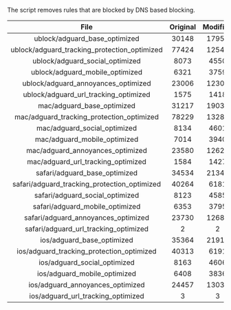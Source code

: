The script removes rules that are blocked by DNS based blocking.


| File | Original | Modified |
|:----:|:-----:|:-----:|
| ublock/adguard_base_optimized | 30148 | 17953 |
| ublock/adguard_tracking_protection_optimized | 77424 | 12549 |
| ublock/adguard_social_optimized | 8073 | 4550 |
| ublock/adguard_mobile_optimized | 6321 | 3759 |
| ublock/adguard_annoyances_optimized | 23006 | 12302 |
| ublock/adguard_url_tracking_optimized | 1575 | 1418 |
| mac/adguard_base_optimized | 31217 | 19033 |
| mac/adguard_tracking_protection_optimized | 78229 | 13285 |
| mac/adguard_social_optimized | 8134 | 4601 |
| mac/adguard_mobile_optimized | 7014 | 3940 |
| mac/adguard_annoyances_optimized | 23580 | 12620 |
| mac/adguard_url_tracking_optimized | 1584 | 1427 |
| safari/adguard_base_optimized | 34534 | 21341 |
| safari/adguard_tracking_protection_optimized | 40264 | 6181 |
| safari/adguard_social_optimized | 8123 | 4585 |
| safari/adguard_mobile_optimized | 6353 | 3795 |
| safari/adguard_annoyances_optimized | 23730 | 12689 |
| safari/adguard_url_tracking_optimized | 2 | 2 |
| ios/adguard_base_optimized | 35364 | 21914 |
| ios/adguard_tracking_protection_optimized | 40313 | 6191 |
| ios/adguard_social_optimized | 8163 | 4606 |
| ios/adguard_mobile_optimized | 6408 | 3836 |
| ios/adguard_annoyances_optimized | 24457 | 13030 |
| ios/adguard_url_tracking_optimized | 3 | 3 |